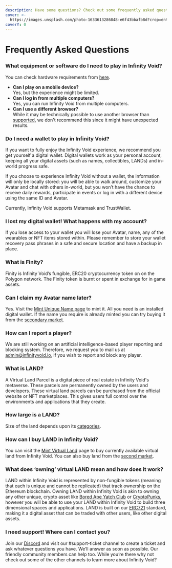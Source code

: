```yaml
---
description: Have some questions? Check out some frequently asked questions!
cover: >-
  https://images.unsplash.com/photo-1633613286848-e6f43bbafb8d?crop=entropy&cs=tinysrgb&fm=jpg&ixid=MnwxOTcwMjR8MHwxfHNlYXJjaHw0fHxxdWVzdGlvbnxlbnwwfHx8fDE2NjM5MjU2MTk&ixlib=rb-1.2.1&q=80
coverY: 0
---
```


# Frequently Asked Questions

### What equipment or software do I need to play in Infinity Void? <a href="#what-equipment-or-software-do-i-need-to-play-in-decentraland" id="what-equipment-or-software-do-i-need-to-play-in-decentraland"></a>

You can check hardware requirements from [here](hardware-requirements.md).

* **Can I play on a mobile device?**\
  Yes, but the experience might be limited.
* **Can I log in from multiple computers?**\
  Yes, you can run Infinity Void from multiple computers.
* **Can I use a different browser?**\
  While it may be technically possible to use another browser than [supported](hardware-requirements.md#browser-client), we don't recommend this since it might have unexpected results.

### Do I need a wallet to play in Infinity Void? <a href="#do-i-need-a-wallet-to-play-in-decentraland" id="do-i-need-a-wallet-to-play-in-decentraland"></a>

If you want to fully enjoy the Infinity Void experience, we recommend you get yourself a digital wallet. Digital wallets work as your personal account, keeping all your digital assets (such as names, collectibles, LANDs) and in-world progress safe.

If you choose to experience Infinity Void without a wallet, the information will only be locally stored: you will be able to walk around, customize your Avatar and chat with others in-world, but you won’t have the chance to receive daily rewards, participate in events or log in with a different device using the same ID and Avatar.

Currently, Infinity Void supports Metamask and TrustWallet.

### I lost my digital wallet! What happens with my account? <a href="#i-lost-my-digital-wallet-what-happens-with-my-account" id="i-lost-my-digital-wallet-what-happens-with-my-account"></a>

If you lose access to your wallet you will lose your Avatar, name, any of the wearables or NFT items stored within. Please remember to store your wallet recovery pass phrases in a safe and secure location and have a backup in place.

### What is Finity? <a href="#what-is-mana" id="what-is-mana"></a>

Finity is Infinity Void’s fungible, ERC20 cryptocurrency token on on the Polygon network.  The Finity token is burnt or spent in exchange for in game assets.

### Can I claim my Avatar name later? <a href="#can-i-claim-my-avatar-name-later" id="can-i-claim-my-avatar-name-later"></a>

Yes. Visit the [Mint Unique Name page](https://mint.infinityvoid.io/ensmint) to mint it. All you need is an installed digital wallet. If the name you require is already minted you can try buying it from the  [secondary market](https://opensea.io/collection/infinity-void-names).

### How can I report a player? <a href="#how-can-i-block-or-report-a-player" id="how-can-i-block-or-report-a-player"></a>

We are still working on an artificial intelligence-based player reporting and blocking system. Therefore, we request you to mail us at admin@infinityvoid.io, if you wish to report and block any player.

### What is LAND? <a href="#what-is-land" id="what-is-land"></a>

A Virtual Land Parcel is a digital piece of real estate in Infinity Void's metaverse. These parcels are permanently owned by the users and developers. These virtual land parcels can be purchased from the official website or NFT marketplaces. This gives users full control over the environments and applications that they create.&#x20;

### How large is a LAND? <a href="#how-large-is-a-tile-of-land" id="how-large-is-a-tile-of-land"></a>

Size of the land depends upon its [categories](broken-reference).

### How can I buy LAND in Infinity Void? <a href="#how-can-i-buy-land-or-estates-in-decentraland" id="how-can-i-buy-land-or-estates-in-decentraland"></a>

You can visit the [Mint Virtual Land](https://mint.infinityvoid.io/) page to buy currently available virtual land from Infinity Void. You can also buy land from the [second market](broken-reference).

### What does ‘owning’ virtual LAND mean and how does it work? <a href="#what-does-owning-virtual-land-mean-and-how-does-it-work" id="what-does-owning-virtual-land-mean-and-how-does-it-work"></a>

LAND within Infinity Void is represented by non-fungible tokens (meaning that each is unique and cannot be replicated) that track ownership on the Ethereum blockchain. Owning LAND within Infinity Void is akin to owning any other unique, crypto asset like [Bored Ape Yatch Club](https://boredapeyachtclub.com/) or [CryptoPunks](https://www.larvalabs.com/cryptopunks), however you will be able to use your LAND within Infinity Void to build three dimensional spaces and applications. LAND is built on our [ERC721](https://github.com/decentraland/erc721) standard, making it a digital asset that can be traded with other users, like other digital assets.

### I need support! Where can I contact you? <a href="#i-need-support-where-can-i-contact-you" id="i-need-support-where-can-i-contact-you"></a>

Join our [Discord](https://discord.com/invite/kQ4rRTtREQ) and visit our #support-ticket channel to create a ticket and  ask whatever questions you have. We’ll answer as soon as possible. Our friendly community members can help too. While you’re there why not check out some of the other channels to learn more about Infinity Void?
